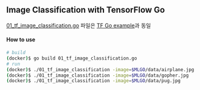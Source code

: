 ## Image Classification with TensorFlow Go
[01_tf_image_classification.go](./01_tf_image_classification.go) 파일은 [TF Go example](https://github.com/tensorflow/tensorflow/blob/0d1e4cf5b7dc60b1f0a45eb06a120df058ff4077/tensorflow/go/example_inception_inference_test.go)과 동일

#### How to use
```bash
# build
(docker)$ go build 01_tf_image_classification.go
# run
(docker)$ ./01_tf_image_classification -image=$MLGO/data/airplane.jpg
(docker)$ ./01_tf_image_classification -image=$MLGO/data/gopher.jpg
(docker)$ ./01_tf_image_classification -image=$MLGO/data/pug.jpg
```
